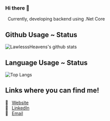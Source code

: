 ### Hi there 👋

&nbsp; Currently, developing backend using .Net Core 


## Github Usage ~ Status 
![LawlesssHeavens's github stats](https://github-readme-stats.aemiej.vercel.app/api?username=LawlesssHeaven&show_icons=true&hide_border=true&theme=dark&private=true)   

## Language Usage ~ Status
![Top Langs](https://github-readme-stats.aemiej.vercel.app/api/top-langs/?username=LawlesssHeaven&layout=compact&theme=dark&show_icons=true&hide_border=true&private=true)

## Links where you can find me! 
:pushpin: &nbsp; [Website](https://robertsgrants.io/)  
:pushpin: &nbsp; [LinkedIn](https://www.linkedin.com/in/roberts-grants-634179166/)  
:pushpin: &nbsp; [Email](mailto:robert.grants97@gmail.com)  
